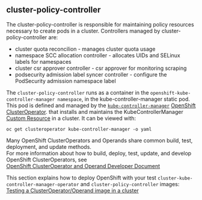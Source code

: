 ## cluster-policy-controller
The cluster-policy-controller is responsible for maintaining policy resources necessary to create pods in a cluster. 
Controllers managed by cluster-policy-controller are:
* cluster quota reconcilion - manages cluster quota usage
* namespace SCC allocation controller - allocates UIDs and SELinux labels for namespaces     
* cluster csr approver controller - csr approver for monitoring scraping
* podsecurity admission label syncer controller - configure the PodSecurity admission namespace label

The `cluster-policy-controller` runs as a container in the `openshift-kube-controller-manager namespace`, in the kube-controller-manager static pod.
This pod is defined and managed by the [`kube-controller-manager`](https://github.com/openshift/cluster-kube-controller-manager-operator/)
[OpenShift ClusterOperator](https://github.com/openshift/enhancements/blob/master/enhancements/dev-guide/operators.md#what-is-an-openshift-clusteroperator).
that installs and maintains the KubeControllerManager [Custom Resource](https://kubernetes.io/docs/concepts/extend-kubernetes/api-extension/custom-resources/) in a cluster.  It can be viewed with:     
```
oc get clusteroperator kube-controller-manager -o yaml
```

Many OpenShift ClusterOperators and Operands share common build, test, deployment, and update methods.    
For more information about how to build, deploy, test, update, and develop OpenShift ClusterOperators, see      
[OpenShift ClusterOperator and Operand Developer Document](https://github.com/openshift/enhancements/blob/master/enhancements/dev-guide/operators.md#how-do-i-buildupdateverifyrun-unit-tests)

This section explains how to deploy OpenShift with your test `cluster-kube-controller-manager-operator` and `cluster-policy-controller` images:        
[Testing a ClusterOperator/Operand image in a cluster](https://github.com/openshift/enhancements/blob/master/enhancements/dev-guide/operators.md#how-can-i-test-changes-to-an-openshift-operatoroperandrelease-component)
